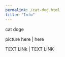 ```yaml
---
permalink: /cat-dog.html
title: "Info"
---
```


cat doge


picture here | here

TEXT LINk | TEXT LINK
